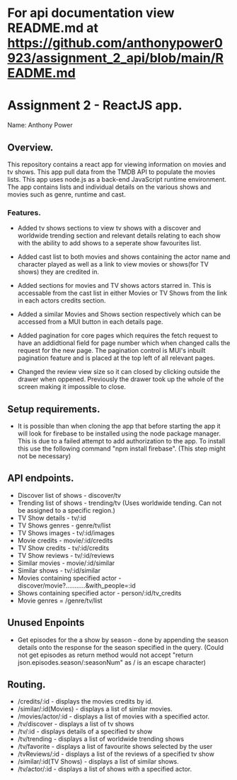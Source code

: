 # For api documentation view README.md at https://github.com/anthonypower0923/assignment_2_api/blob/main/README.md

# Assignment 2 - ReactJS app.

Name: Anthony Power

## Overview.

This repository contains a react app for viewing information on movies and tv shows. This app pull data from the TMDB API to populate the movies lists. This app uses node.js as a back-end JavaScript runtime environment. The app contains lists and individual details on the various shows and movies such as genre, runtime and cast.

### Features.
 
+ Added tv shows sections to view tv shows with a discover and worldwide trending section
  and relevant details relating to each show with the ability to add shows to a seperate show favourites
  list.

+ Added cast list to both movies and shows containing the actor name and character played as well as a link to view movies 	 or shows(for TV shows) they are credited in.

+ Added sections for movies and TV shows actors starred in. This is accessable from the cast list in either Movies or 
  TV Shows from the link in each actors credits section.

+ Added a similar Movies and Shows section respectively which can be accessed from a MUI button in each details page.

+ Added pagination for core pages which requires the fetch request to have an addidtional field for page number which 
  when changed calls the request for the new page. The pagination control is MUI's inbuilt pagination feature and is placed at the top left of all relevant pages.

+ Changed the review view size so it can closed by clicking outside the drawer when oppened. Previously the drawer took
  up the whole of the screen making it impossible to close.

## Setup requirements.

+ It is possible than when cloning the app that before starting the app it will look for firebase to be installed
  using the node package manager. This is due to a failed attempt to add authorization to the app. To install
  this use the following command "npm install firebase". (This step might not be necessary)

## API endpoints.

+ Discover list of shows - discover/tv
+ Trending list of shows - trending/tv (Uses worldwide tending. Can not be assigned to a specific region.)
+ TV Show details - tv/:id
+ TV Shows genres - genre/tv/list
+ TV Shows images - tv/:id/images
+ Movie credits - movie/:id/credits
+ TV Show credits - tv/:id/credits
+ TV Show reviews - tv/:id/reviews
+ Similar movies - movie/:id/similar
+ Similar shows - tv/:id/similar
+ Movies containing specified actor - discover/movie?...........&with_people=:id
+ Shows containing specified actor - person/:id/tv_credits
+ Movie genres = /genre/tv/list

## Unused Enpoints

+ Get episodes for the a show by season - done by appending the season details onto the response for the season
  specified in the query. (Could not get episodes as return method would not accept "return json.episodes.season/:seasonNum" as / is an escape character) 

## Routing.

+ /credits/:id - displays the movies credits by id.
+ /similar/:id(Movies) - displays a list of similar movies.
+ /movies/actor/:id - displays a list of movies with a specified actor.
+ /tv/discover - displays a list of tv shows
+ /tv/:id - displays details of a specified tv show
+ /tv/trending - displays a list of worldwide trending shows
+ /tv/favorite - displays a list of favourite shows selected by the user
+ /tvReviews/:id - displays a list of the reviews of a specified tv show
+ /similar/:id(TV Shows) - displays a list of similar shows.
+ /tv/actor/:id - displays a list of shows with a specified actor.
